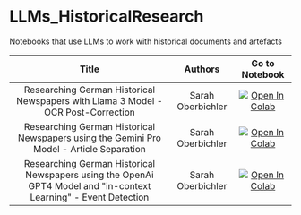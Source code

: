 # LLMs_HistoricalResearch
Notebooks that use LLMs to work with historical documents and artefacts 

| Title | Authors    | Go to Notebook    |
| :---:   | :---: | :---: |
| Researching German Historical Newspapers with Llama 3 Model - OCR Post-Correction | Sarah Oberbichler   | [![Open In Colab](https://colab.research.google.com/assets/colab-badge.svg)](https://colab.research.google.com/drive/1Wg2JjNZfl1CKgdy-BXdPJPYGWYOicDNE?usp=sharing)| |
| Researching German Historical Newspapers using the Gemini Pro Model - Article Separation | Sarah Oberbichler   | [![Open In Colab](https://colab.research.google.com/assets/colab-badge.svg)](https://colab.research.google.com/drive/1fGS9X_AHxA1HF3VmuR9RPpVmQ13xuGcL?usp=sharing)|
| Researching German Historical Newspapers using the OpenAi GPT4 Model and "in-context Learning" - Event Detection | Sarah Oberbichler   | [![Open In Colab](https://colab.research.google.com/assets/colab-badge.svg)](https://colab.research.google.com/drive/1bXkomGL-bELTbIRuvzIzR_3ahPQrQQ86?usp=sharing)|



